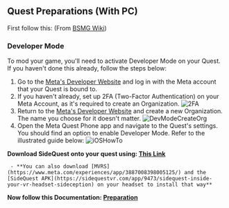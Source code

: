 ## Quest Preparations (With PC)
First follow this: (From [BSMG Wiki](https://bsmg.wiki/quest-modding.html#preparations))
### Developer Mode

To mod your game, you'll need to activate Developer Mode on your Quest.
If you haven't done this already, follow the steps below:

1. Go to the [Meta's Developer Website](https://developer.oculus.com/manage/organizations/create/) and log in with the
   Meta account that your Quest is bound to.
2. If you haven't already, set up 2FA (Two-Factor Authentication) on your Meta Account, as it's required to create an Organization.
   ![2FA](https://bsmg.wiki/.assets/images/beginners-guide/2fa.png)
3. Return to the [Meta's Developer Website](https://developer.oculus.com/manage/organizations/create/) and create a new
   Organization. The name you choose for it doesn't matter.
   ![DevModeCreateOrg](https://bsmg.wiki/.assets/images/beginners-guide/DevModeCreateOrg.png)
4. Open the Meta Quest Phone app and navigate to the Quest's settings. You should find an option to enable
   Developer Mode. Refer to the illustrated guide below:
   ![iOSHowTo](https://bsmg.wiki/.assets/images/beginners-guide/EnableDevModeIOS.png)


**Download SideQuest onto your quest using: [This Link](https://sidequestvr.com/setup-howto)**
 
     - **You can also download [MVRS](https://www.meta.com/experiences/app/3887008398005125/) and the [SideQuest APK](https://sidequestvr.com/app/9473/sidequest-inside-your-vr-headset-sideception) on your headset to install that way**  

**Now follow this Documentation: [​​Preparation](https://bsmg.wiki/quest-modding.html#preparations)**  